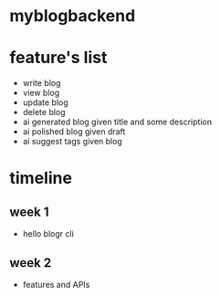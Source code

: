# myblogbackend


# feature's list
- write blog
- view blog
- update blog
- delete blog
- ai generated blog given title and some description
- ai polished blog given draft
- ai suggest tags given blog


# timeline
## week 1
- hello blogr cli

## week 2
- features and APIs
